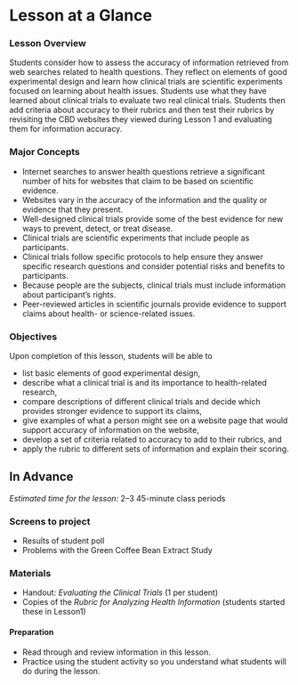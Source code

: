 # Lesson at a Glance

### Lesson Overview
Students consider how to assess the accuracy of information retrieved from web searches related to health questions. They reflect on elements of good experimental design and learn how clinical trials are scientific experiments focused on learning about health issues. Students use what they have learned about clinical trials to evaluate two real clinical trials. Students then add criteria about accuracy to their rubrics and then test their rubrics by revisiting the CBD websites they viewed during Lesson 1 and evaluating them for information accuracy. 

### Major Concepts
- Internet searches to answer health questions retrieve a significant number of hits for websites that claim to be based on scientific evidence. 
- Websites vary in the accuracy of the information and the quality or evidence that they present.
- Well-designed clinical trials provide some of the best evidence for new ways to prevent, detect, or treat disease.
- Clinical trials are scientific experiments that include people as participants. 
- Clinical trials follow specific protocols to help ensure they answer specific research questions and consider potential risks and benefits to participants. 
- Because people are the subjects, clinical trials must include information about participant’s rights. 
- Peer-reviewed articles in scientific journals provide evidence to support claims about health- or science-related issues.

### Objectives
Upon completion of this lesson, students will be able to 
- list basic elements of good experimental design,
- describe what a clinical trial is and its importance to health-related research,
- compare descriptions of different clinical trials and decide which provides stronger evidence to support its claims,
- give examples of what a person might see on a website page that would support accuracy of information on the website,
- develop a set of criteria related to accuracy to add to their rubrics, and
- apply the rubric to different sets of information and explain their scoring. 

## In Advance
*Estimated time for the lesson:* 2–3 45-minute class periods

### Screens to project
- Results of student poll 
- Problems with the Green Coffee Bean Extract Study

### Materials
- Handout: *Evaluating the Clinical Trials* (1 per student)
- Copies of the *Rubric for Analyzing Health Information* (students started these in Lesson1)

#### Preparation
- Read through and review information in this lesson.
- Practice using the student activity so you understand what students will do during the lesson.
